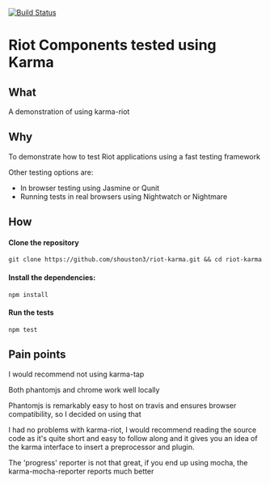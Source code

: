 [![Build Status](https://travis-ci.org/shouston3/riot-karma.svg?branch=master)](https://travis-ci.org/shouston3/riot-karma)
# Riot Components tested using Karma

## What

A demonstration of using karma-riot

## Why

To demonstrate how to test Riot applications using a fast testing framework

Other testing options are:

- In browser testing using Jasmine or Qunit
- Running tests in real browsers using Nightwatch or Nightmare

## How

#### Clone the repository
```
git clone https://github.com/shouston3/riot-karma.git && cd riot-karma
```

#### Install the dependencies:
```
npm install
```

#### Run the tests
```
npm test
```

## Pain points

I would recommend not using karma-tap

Both phantomjs and chrome work well locally

Phantomjs is remarkably easy to host on travis and ensures browser compatibility, so I decided on using that

I had no problems with karma-riot, I would recommend reading the source code as it's quite short and easy to follow along and it gives you an idea of the karma interface to insert a preprocessor and plugin.

The 'progress' reporter is not that great, if you end up using mocha, the karma-mocha-reporter reports much better
